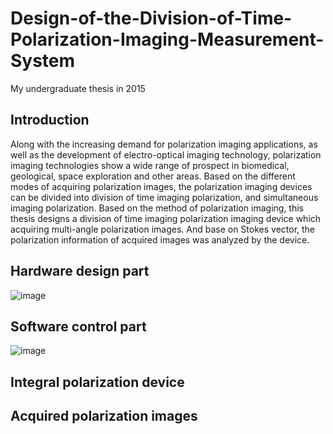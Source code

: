 # Design-of-the-Division-of-Time-Polarization-Imaging-Measurement-System
My undergraduate thesis in 2015
## Introduction
Along with the increasing demand for polarization imaging applications, as well as the development of electro-optical imaging technology, polarization imaging technologies show a wide range of prospect in biomedical, geological, space exploration and other areas. Based on the different modes of acquiring polarization images, the polarization imaging devices can be divided into division of time imaging polarization, and simultaneous imaging polarization. Based on the method of polarization imaging, this thesis designs a division of time imaging polarization imaging device which acquiring multi-angle polarization images. And base on Stokes vector, the polarization information of acquired images was analyzed by the device.

## Hardware design part
![image](https://user-images.githubusercontent.com/34623632/144616707-5785ca57-5fdd-4bf0-8d55-62bc00fe4fff.png)

## Software control part
![image](https://user-images.githubusercontent.com/34623632/144616067-ecc3f145-a57a-469d-8c2c-03f2952ad570.png)
## Integral polarization device
## Acquired polarization images
